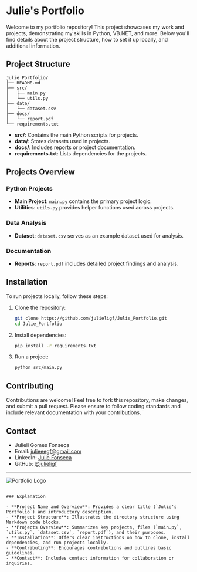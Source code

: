 
# Julie's Portfolio

Welcome to my portfolio repository! This project showcases my work and projects, demonstrating my skills in Python, VB.NET, and more. Below you'll find details about the project structure, how to set it up locally, and additional information.

## Project Structure

```
Julie_Portfolio/
├── README.md
├── src/
│   ├── main.py
│   └── utils.py
├── data/
│   └── dataset.csv
├── docs/
│   └── report.pdf
└── requirements.txt
```

- **src/**: Contains the main Python scripts for projects.
- **data/**: Stores datasets used in projects.
- **docs/**: Includes reports or project documentation.
- **requirements.txt**: Lists dependencies for the projects.

## Projects Overview

### Python Projects

- **Main Project**: `main.py` contains the primary project logic.
- **Utilities**: `utils.py` provides helper functions used across projects.

### Data Analysis

- **Dataset**: `dataset.csv` serves as an example dataset used for analysis.

### Documentation

- **Reports**: `report.pdf` includes detailed project findings and analysis.

## Installation

To run projects locally, follow these steps:

1. Clone the repository:
   ```bash
   git clone https://github.com/julieligf/Julie_Portfolio.git
   cd Julie_Portfolio
   ```

2. Install dependencies:
   ```bash
   pip install -r requirements.txt
   ```

3. Run a project:
   ```bash
   python src/main.py
   ```

## Contributing

Contributions are welcome! Feel free to fork this repository, make changes, and submit a pull request. Please ensure to follow coding standards and include relevant documentation with your contributions.

## Contact

- Julieli Gomes Fonseca
- Email: julieeegf@gmail.com
- LinkedIn: [Julie Fonseca](https://www.linkedin.com/in/julieli-fonseca/)
- GitHub: [@julieligf](https://github.com/julieligf)

---

![Portfolio Logo](Desktop/My_Portfolio/julieligf.github.io/images/portfolio_logo.png)
```

### Explanation

- **Project Name and Overview**: Provides a clear title (`Julie's Portfolio`) and introductory description.
- **Project Structure**: Illustrates the directory structure using Markdown code blocks.
- **Projects Overview**: Summarizes key projects, files (`main.py`, `utils.py`, `dataset.csv`, `report.pdf`), and their purposes.
- **Installation**: Offers clear instructions on how to clone, install dependencies, and run projects locally.
- **Contributing**: Encourages contributions and outlines basic guidelines.
- **Contact**: Includes contact information for collaboration or inquiries.



